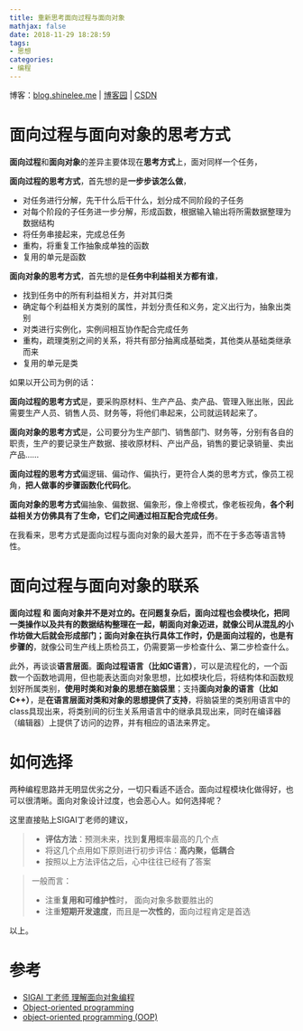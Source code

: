 ```yaml
---
title: 重新思考面向过程与面向对象
mathjax: false
date: 2018-11-29 18:28:59
tags:
- 思想
categories:
- 编程
---
```



博客：[blog.shinelee.me](https://blog.shinelee.me/) | [博客园](https://www.cnblogs.com/shine-lee/) | [CSDN](https://blog.csdn.net/blogshinelee)


# 面向过程与面向对象的思考方式

**面向过程**和**面向对象**的差异主要体现在**思考方式**上，面对同样一个任务，

**面向过程的思考方式**，首先想的是**一步步该怎么做**，
- 对任务进行分解，先干什么后干什么，划分成不同阶段的子任务
- 对每个阶段的子任务进一步分解，形成函数，根据输入输出将所需数据整理为数据结构
- 将任务串接起来，完成总任务
- 重构，将重复工作抽象成单独的函数
- 复用的单元是函数

**面向对象的思考方式**，首先想的是**任务中利益相关方都有谁**，
- 找到任务中的所有利益相关方，并对其归类
- 确定每个利益相关方类别的属性，并划分责任和义务，定义出行为，抽象出类别
- 对类进行实例化，实例间相互协作配合完成任务
- 重构，疏理类别之间的关系，将共有部分抽离成基础类，其他类从基础类继承而来
- 复用的单元是类

如果以开公司为例的话：

**面向过程的思考方式**是，要采购原材料、生产产品、卖产品、管理入账出账，因此需要生产人员、销售人员、财务等，将他们串起来，公司就运转起来了。

**面向对象的思考方式**是，公司要分为生产部门、销售部门、财务等，分别有各自的职责，生产的要记录生产数据、接收原材料、产出产品，销售的要记录销量、卖出产品……

**面向过程的思考方式**偏逻辑、偏动作、偏执行，更符合人类的思考方式，像员工视角，**把人做事的步骤函数化代码化**。

**面向对象的思考方式**偏抽象、偏数据、偏象形，像上帝模式，像老板视角，**各个利益相关方仿佛具有了生命，它们之间通过相互配合完成任务**。

在我看来，思考方式是面向过程与面向对象的最大差异，而不在于多态等语言特性。

# 面向过程与面向对象的联系

**面向过程 和 面向对象并不是对立的。**在问题复杂后，**面向过程也会模块化**，把同一类操作以及共有的数据结构整理在一起，朝面向对象迈进，就像公司从混乱的小作坊做大后就会形成部门；**面向对象在执行具体工作时**，仍是面向过程的，也是**有步骤的**，就像公司生产线上质检员工，仍需要第一步检查什么、第二步检查什么。

此外，再谈谈**语言层面**。**面向过程语言（比如C语言）**，可以是流程化的，一个函数一个函数地调用，但也能表达面向对象思想，比如模块化后，将结构体和函数规划好所属类别，**使用时类和对象的思想在脑袋里**；支持**面向对象的语言（比如C++）**，是**在语言层面对类和对象的思想提供了支持**，将脑袋里的类别用语言中的class具现出来，将类别间的衍生关系用语言中的继承具现出来，同时在编译器（编辑器）上提供了访问的边界，并有相应的语法来界定。


# 如何选择

两种编程思路并无明显优劣之分，一切只看适不适合。面向过程模块化做得好，也可以很清晰。面向对象设计过度，也会恶心人。如何选择呢？

这里直接贴上SIGAI丁老师的建议，

> - **评估方法**：预测未来，找到**复用**概率最高的几个点
> - 将这几个点用如下原则进行初步评估：**高内聚，低耦合**
> - 按照以上方法评估之后，心中往往已经有了答案


> 一般而言：
> - 注重**复用和可维护性**时， 面向对象多数要胜出的
> - 注重**短期开发速度**，而且是**一次性的**，面向过程肯定是首选

以上。

# 参考
- [SIGAI 丁老师 理解面向对象编程](http://www.sigai.cn/course_14.html)
- [Object-oriented programming](https://wiki2.org/en/Object-oriented_programming)
- [object-oriented programming (OOP)](https://searchmicroservices.techtarget.com/definition/object-oriented-programming-OOP)

